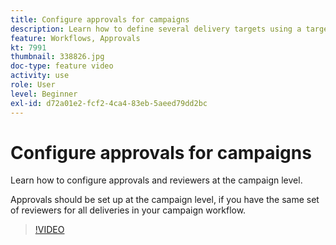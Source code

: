 ```yaml
---
title: Configure approvals for campaigns
description: Learn how to define several delivery targets using a targeting workflows.
feature: Workflows, Approvals
kt: 7991
thumbnail: 338826.jpg
doc-type: feature video
activity: use
role: User
level: Beginner
exl-id: d72a01e2-fcf2-4ca4-83eb-5aeed79dd2bc
---
```

# Configure approvals for campaigns 

Learn how to configure approvals and reviewers at the campaign level.  

Approvals should be set up at the campaign level, if you have the same set of reviewers for all deliveries in your campaign workflow.

>[!VIDEO](https://video.tv.adobe.com/v/338826?quality=12)
